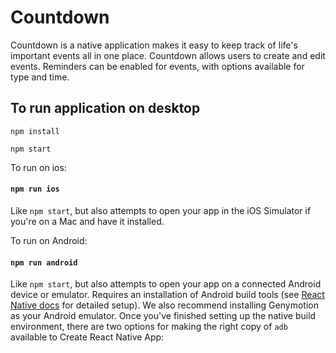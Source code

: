 # Countdown

Countdown is a native application makes it easy to keep track of life's important events all in one place. Countdown allows users to create and edit events. Reminders can be enabled for events, with options available for type and time.

## To run application on desktop

`npm install`

`npm start`

To run on ios:
#### `npm run ios`

Like `npm start`, but also attempts to open your app in the iOS Simulator if you're on a Mac and have it installed.

To run on Android:
#### `npm run android`

Like `npm start`, but also attempts to open your app on a connected Android device or emulator. Requires an installation of Android build tools (see [React Native docs](https://facebook.github.io/react-native/docs/getting-started.html) for detailed setup). We also recommend installing Genymotion as your Android emulator. Once you've finished setting up the native build environment, there are two options for making the right copy of `adb` available to Create React Native App:
